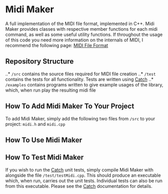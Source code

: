 Midi Maker
==========

A full implementation of the MIDI file format, implemented in C++. Midi Maker provides classes with respective member
functions for each midi command, as well as some useful utility functions. If throughout the usage of this code
you need more information on the internals of MIDI,
 I recommend the following page: [MIDI File Format](https://www.csie.ntu.edu.tw/~r92092/ref/midi/)

Repository Structure
--------------------
..* `/src` contains the source files required for MIDI file creation
..* `/test` contains the tests for all functionality. Tests are written using [Catch](https://github.com/philsquared/Catch)
..* `/examples` contains programs written to give example usages of the library, which, when run play the resulting midi file

How To Add Midi Maker To Your Project
--------------------------------------
To add Midi Maker, simply add the following two files from `/src` to your project: `midi.h` and `midi.cpp`

How To Use Midi Maker
---------------------


How To Test Midi Maker
----------------------
If you wish to run the [Catch](https://github.com/philsquared/Catch) unit tests, simply compile Midi Maker with alongside
the file `/test/testMidi.cpp`. This should produce an executable which, when run, carries out the unit tests.
Individual tests can also be run from this executable. Please see the [Catch](https://github.com/philsquared/Catch) documentation
for details.
